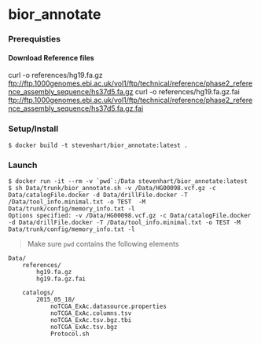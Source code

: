 # bior_annotate

### Prerequisties
#### Download Reference files
curl -o references/hg19.fa.gz ftp://ftp.1000genomes.ebi.ac.uk/vol1/ftp/technical/reference/phase2_reference_assembly_sequence/hs37d5.fa.gz 
curl -o references/hg19.fa.gz.fai ftp://ftp.1000genomes.ebi.ac.uk/vol1/ftp/technical/reference/phase2_reference_assembly_sequence/hs37d5.fa.gz.fai



### Setup/Install
```
$ docker build -t stevenhart/bior_annotate:latest .
```
### Launch
```
$ docker run -it --rm -v `pwd`:/Data stevenhart/bior_annotate:latest
$ sh Data/trunk/bior_annotate.sh -v /Data/HG00098.vcf.gz -c Data/catalogFile.docker -d Data/drillFile.docker -T /Data/tool_info.minimal.txt -o TEST  -M Data/trunk/config/memory_info.txt -l
Options specified: -v /Data/HG00098.vcf.gz -c Data/catalogFile.docker -d Data/drillFile.docker -T /Data/tool_info.minimal.txt -o TEST -M Data/trunk/config/memory_info.txt -l
```
> Make sure `pwd` contains the following elements


	Data/
		references/
			hg19.fa.gz
			hg19.fa.gz.fai

		catalogs/
			2015_05_18/
				noTCGA_ExAc.datasource.properties
				noTCGA_ExAc.columns.tsv
				noTCGA_ExAc.tsv.bgz.tbi
				noTCGA_ExAc.tsv.bgz
				Protocol.sh
